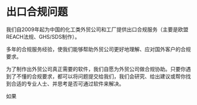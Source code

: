 # 出口合规问题

我们自2009年起为中国的化工类外贸公司和工厂提供出口合规服务（主要是欧盟REACH法规、GHS/SDS制作）。

多年的合规服务经验，使我们能够帮助外贸公司更好地理解、应对国外客户的合规要求。

为了制作出外贸公司真正需要的软件，我们自愿为外贸公司做合规协助。只要你遇到了不懂的合规要求，都可以将问题提交给我们，我们会研究、给出建议或帮你找到合适的专业人士、并思考是否可通过软件来解决。

如果

